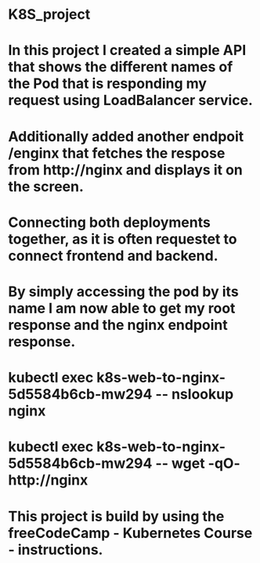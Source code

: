 # K8S_project

# In this project I created a simple API that shows the different names of the Pod that is responding my request using LoadBalancer service.
# Additionally added another endpoit /enginx that fetches the respose from http://nginx and displays it on the screen.
# Connecting both deployments together, as it is often requestet to connect frontend and backend.
# By simply accessing the pod by its name I am now able to get my root response and the nginx endpoint response.

# kubectl exec k8s-web-to-nginx-5d5584b6cb-mw294 -- nslookup nginx
# kubectl exec k8s-web-to-nginx-5d5584b6cb-mw294 -- wget -qO- http://nginx

# This project is build by using the freeCodeCamp - Kubernetes Course - instructions.
